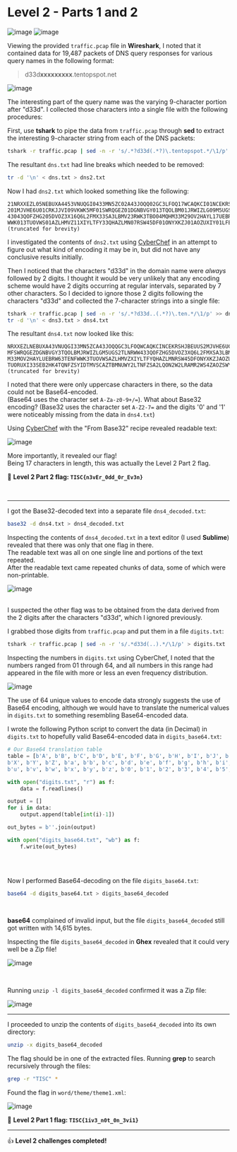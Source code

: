 # Level 2 - Parts 1 and 2

![image](https://user-images.githubusercontent.com/82754379/139622184-2c5a46b3-5704-4943-80a6-b1217fa1e746.png)
![image](https://user-images.githubusercontent.com/82754379/139627876-19431090-dff4-46c9-a286-fb7291b39771.png)

Viewing the provided `traffic.pcap` file in **Wireshark**, I noted that it contained data for 19,487 packets of DNS query responses for various query names in the following format:<br>
> d33d**xxxxxxxxx**.tentopspot.net

![image](https://user-images.githubusercontent.com/82754379/139656227-75c722ba-2e62-42ac-85b6-4dff1c31797e.png)

The interesting part of the query name was the varying 9-character portion after "d33d".
I collected those characters into a single file with the following procedures:

First, use **tshark** to pipe the data from `traffic.pcap` through **sed** to extract the interesting 9-character string from each of the DNS packets:
```bash
tshark -r traffic.pcap | sed -n -r 's/.*?d33d(.*?)\.tentopspot.*/\1/p' >> dns.txt
```

The resultant `dns.txt` had line breaks which needed to be removed:
```bash
tr -d '\n' < dns.txt > dns2.txt
```

Now I had `dns2.txt` which looked something like the following:
```
21NRXXEZL05NEBUXA4453VNUQGI0433MN5ZC02A43JOQQ02GC3LFOQ17WCAQKCI01NCEKRSH01JBEUUS
201MJVHE6U01CRKJJVI09VKWK5MF01SWRQGEZ01DGNBVGY013TQOLBM01JRWIZLG09M5UGS2T17LNRWW
43043QOFZHG205DVOZ3X16Q6L2FMX33SA3LBMV23RWK3TBO04MQHM33M29OV2HAYL17UEBRW6305TENF
WWK013TUOVWS01AZLHMVZ11XIYLTFY33QHAZLMN07RSW45DF01ONYXKZJ01AOZUXIY01LFEBYG6204TU
(truncated for brevity)
```

I investigated the contents of `dns2.txt` using [CyberChef](https://gchq.github.io/CyberChef/) in an attempt to figure out what kind of encoding it may be in, but did not have any conclusive results initially.

Then I noticed that the characters "d33d" in the domain name were _always_ followed by 2 digits. I thought it would be very unlikely that any encoding scheme would have 2 digits occurring at regular intervals, separated by 7 other characters. So I decided to ignore those 2 digits following the characters "d33d" and collected the 7-character strings into a single file:
```bash
tshark -r traffic.pcap | sed -n -r 's/.*?d33d..(.*?)\.ten.*/\1/p' >> dns3.txt
tr -d '\n' < dns3.txt > dns4.txt
```

The resultant `dns4.txt` now looked like this:
```
NRXXEZLNEBUXA43VNUQGI33MN5ZCA43JOQQGC3LFOQWCAQKCINCEKRSHJBEUUS2MJVHE6UCRKJJVIVKWK5
MFSWRQGEZDGNBVGY3TQOLBMJRWIZLGM5UGS2TLNRWW433QOFZHG5DVOZ3XQ6L2FMXSA3LBMVRWK3TBOMQH
M33MOV2HAYLUEBRW63TENFWWK3TUOVWSAZLHMVZXIYLTFYQHAZLMNRSW45DFONYXKZJAOZUXIYLFEBYG64
TUORUXI33SEB2HK4TQNFZSYIDTMVSCAZTBMNUWY2LTNFZSA2LQON2W2LRAMR2WS4ZAOZSWYIDJNZ2GK4TE
(truncated for brevity)
```

I noted that there were only uppercase characters in there, so the data could not be Base64-encoded.<br>
(Base64 uses the character set `A-Za-z0-9+/=`).
What about Base32 encoding? (Base32 uses the character set `A-Z2-7=` and the digits '0' and '1' were noticeably missing from the data in `dns4.txt`)

Using [CyberChef](https://gchq.github.io/CyberChef/#recipe=From_Base32('A-Z2-7%3D',true)&input=TlJYWEVaTE5FQlVYQTQzVk5VUUdJMDQzM01ONVpDMDJBNDNKT1FRMDJHQzNMRk9RMTdXQ0FRS0NJMDFOQ0VLUlNIMDFKQkVVVVMyMDFNSlZIRTZVMDFDUktKSlZJMDlWS1dLNU1GMDFTV1JRR0VaMDFER05CVkdZMDEzVFFPTEJNMDFKUldJWkxHMDlNNVVHUzJU) with the "From Base32" recipe revealed readable text:

![image](https://user-images.githubusercontent.com/82754379/139676359-ba09f563-0e50-4f47-9fbf-b224ae55c96c.png)


More importantly, it revealed our flag! <br>
Being 17 characters in length, this was actually the Level 2 Part 2 flag.


🚩 **Level 2 Part 2 flag: `TISC{n3vEr_0dd_0r_Ev3n}`**

<br>

---

I got the Base32-decoded text into a separate file `dns4_decoded.txt`:
```bash
base32 -d dns4.txt > dns4_decoded.txt
```

Inspecting the contents of `dns4_decoded.txt` in a text editor (I used **Sublime**) revealed that there was only that one flag in there.<br>
The readable text was all on one single line and portions of the text repeated.<br>
After the readable text came repeated chunks of data, some of which were non-printable. <br>

![image](https://user-images.githubusercontent.com/82754379/139680592-907a5cf3-94de-49e4-91ee-3afd79505c12.png)

<br>
I suspected the other flag was to be obtained from the data derived from the 2 digits after the characters "d33d", which I ignored previously.

I grabbed those digits from `traffic.pcap` and put them in a file `digits.txt`:
```bash
tshark -r traffic.pcap | sed -n -r 's/.*d33d(..).*/\1/p' > digits.txt
```

Inspecting the numbers in `digits.txt` using CyberChef, I noted that the numbers ranged from 01 through 64, and all numbers in this range had appeared in the file with more or less an even frequency distribution.

![image](https://user-images.githubusercontent.com/82754379/139703529-729463ff-aaf5-4cc5-b49e-cfa60c8cea21.png)
<br>

The use of 64 unique values to encode data strongly suggests the use of Base64 encoding, although we would have to translate the numerical values in `digits.txt` to something resembling Base64-encoded data.

I wrote the following Python script to convert the data (in Decimal) in `digits.txt` to hopefully valid Base64-encoded data in `digits_base64.txt`:

```python
# Our Base64 translation table
table = [b'A', b'B', b'C', b'D', b'E', b'F', b'G', b'H', b'I', b'J', b'K', b'L', b'M', b'N', b'O', b'P', b'Q', b'R', b'S', b'T', b'U', b'V', b'W',
b'X', b'Y', b'Z', b'a', b'b', b'c', b'd', b'e', b'f', b'g', b'h', b'i', b'j', b'k', b'l', b'm', b'n', b'o', b'p', b'q', b'r', b's', b't',
b'u', b'v', b'w', b'x', b'y', b'z', b'0', b'1', b'2', b'3', b'4', b'5', b'6', b'7', b'8', b'9', b'+', b'/']

with open("digits.txt", "r") as f:
    data = f.readlines()

output = []
for i in data:
    output.append(table[int(i)-1])

out_bytes = b''.join(output)

with open("digits_base64.txt", "wb") as f:
    f.write(out_bytes)
    
```
<br>

Now I performed Base64-decoding on the file `digits_base64.txt`:
```bash
base64 -d digits_base64.txt > digits_base64_decoded
```

<br>

**base64** complained of invalid input, but the file `digits_base64_decoded` still got written with 14,615 bytes.

Inspecting the file `digits_base64_decoded` in **Ghex** revealed that it could very well be a Zip file!

![image](https://user-images.githubusercontent.com/82754379/139707255-e63f28a2-55f9-47d6-96c7-e3565453a6cc.png)

<br>

Running `unzip -l digits_base64_decoded` confirmed it was a Zip file:

![image](https://user-images.githubusercontent.com/82754379/139707560-d151b902-d19f-4144-80a5-bf1d8b8a2fd8.png)

---

I proceeded to unzip the contents of `digits_base64_decoded` into its own directory:
```bash
unzip -x digits_base64_decoded
```

The flag should be in one of the extracted files. Running **grep** to search recursively through the files:
```bash
grep -r "TISC" *
```

Found the flag in `word/theme/theme1.xml`:

![image](https://user-images.githubusercontent.com/82754379/139710038-577f882b-c578-4181-9230-f4773b51a8ae.png)


🚩 **Level 2 Part 1 flag: `TISC{1iv3_n0t_0n_3vi1}`**

---

👍 **Level 2 challenges completed!**


